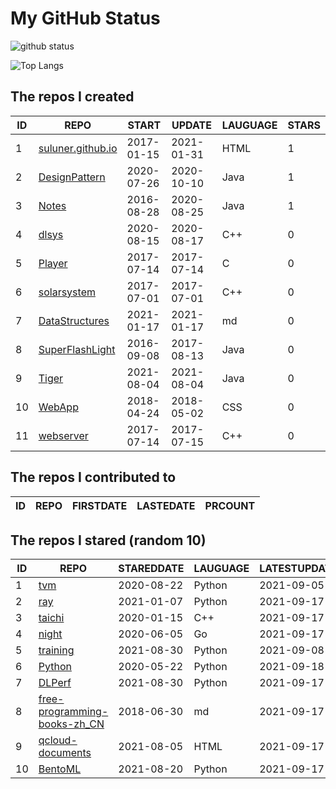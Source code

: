 # My GitHub Status

<img src="https://github-readme-stats-1.yihong0618.vercel.app/api?username=ThaddeusJiang&show_icons=true&&&hide_title=true&count_private=true" alt="github status" />

![Top Langs](https://github-readme-stats-1.yihong0618.vercel.app/api/top-langs/?username=ThaddeusJiang&layout=compact)

<!--START_SECTION:my_github-->
## The repos I created
| ID |                               REPO                                |   START    |   UPDATE   | LAUGUAGE | STARS |
|----|-------------------------------------------------------------------|------------|------------|----------|-------|
|  1 | [suluner.github.io](https://github.com/suluner/suluner.github.io) | 2017-01-15 | 2021-01-31 | HTML     |     1 |
|  2 | [DesignPattern](https://github.com/suluner/DesignPattern)         | 2020-07-26 | 2020-10-10 | Java     |     1 |
|  3 | [Notes](https://github.com/suluner/Notes)                         | 2016-08-28 | 2020-08-25 | Java     |     1 |
|  4 | [dlsys](https://github.com/suluner/dlsys)                         | 2020-08-15 | 2020-08-17 | C++      |     0 |
|  5 | [Player](https://github.com/suluner/Player)                       | 2017-07-14 | 2017-07-14 | C        |     0 |
|  6 | [solarsystem](https://github.com/suluner/solarsystem)             | 2017-07-01 | 2017-07-01 | C++      |     0 |
|  7 | [DataStructures](https://github.com/suluner/DataStructures)       | 2021-01-17 | 2021-01-17 | md       |     0 |
|  8 | [SuperFlashLight](https://github.com/suluner/SuperFlashLight)     | 2016-09-08 | 2017-08-13 | Java     |     0 |
|  9 | [Tiger](https://github.com/suluner/Tiger)                         | 2021-08-04 | 2021-08-04 | Java     |     0 |
| 10 | [WebApp](https://github.com/suluner/WebApp)                       | 2018-04-24 | 2018-05-02 | CSS      |     0 |
| 11 | [webserver](https://github.com/suluner/webserver)                 | 2017-07-14 | 2017-07-15 | C++      |     0 |

## The repos I contributed to
| ID | REPO | FIRSTDATE | LASTEDATE | PRCOUNT |
|----|------|-----------|-----------|---------|

## The repos I stared (random 10)
| ID |                                           REPO                                            | STAREDDATE | LAUGUAGE | LATESTUPDATE |
|----|-------------------------------------------------------------------------------------------|------------|----------|--------------|
|  1 | [tvm](https://github.com/tqchen/tvm)                                                      | 2020-08-22 | Python   | 2021-09-05   |
|  2 | [ray](https://github.com/ray-project/ray)                                                 | 2021-01-07 | Python   | 2021-09-17   |
|  3 | [taichi](https://github.com/taichi-dev/taichi)                                            | 2020-01-15 | C++      | 2021-09-17   |
|  4 | [night](https://github.com/talkgo/night)                                                  | 2020-06-05 | Go       | 2021-09-17   |
|  5 | [training](https://github.com/mlcommons/training)                                         | 2021-08-30 | Python   | 2021-09-08   |
|  6 | [Python](https://github.com/TheAlgorithms/Python)                                         | 2020-05-22 | Python   | 2021-09-18   |
|  7 | [DLPerf](https://github.com/Oneflow-Inc/DLPerf)                                           | 2021-08-30 | Python   | 2021-09-17   |
|  8 | [free-programming-books-zh_CN](https://github.com/justjavac/free-programming-books-zh_CN) | 2018-06-30 | md       | 2021-09-17   |
|  9 | [qcloud-documents](https://github.com/tencentyun/qcloud-documents)                        | 2021-08-05 | HTML     | 2021-09-17   |
| 10 | [BentoML](https://github.com/bentoml/BentoML)                                             | 2021-08-20 | Python   | 2021-09-17   |

<!--END_SECTION:my_github-->
